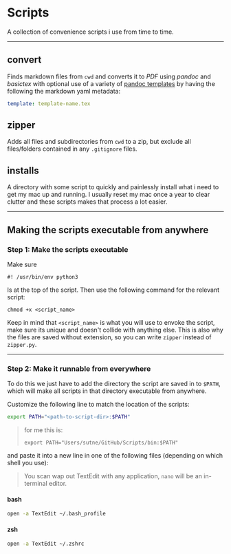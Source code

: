 # Scripts
A collection of convenience scripts i use from time to time.

---

## convert
Finds markdown files from `cwd` and converts it to *PDF* using *pandoc* and *basictex* with optional use of a variety of [pandoc templates](github.com/sutne/pandoc-templates) by having the following the markdown yaml metadata:
```yaml
template: template-name.tex
```

## zipper
Adds all files and subdirectories from `cwd` to a zip, but exclude all files/folders contained in any `.gitignore` files.

## installs
A directory with some script to quickly and painlessly install what i need to get my mac up and running. I usually reset my mac once a year to clear clutter and these scripts makes that process a lot easier.

--- 

## Making the scripts executable from anywhere


### Step 1: Make the scripts executable
Make sure 
```
#! /usr/bin/env python3
```
Is at the top of the script. Then use the following command for the relevant script:
```
chmod +x <script_name>
```
Keep in mind that `<script_name>` is what you will use to envoke the script, make sure its unique and doesn't collide with anything else. This is also why the files are saved without extension, so you can write `zipper` instead of `zipper.py`.

---

### Step 2: Make it runnable from everywhere

To do this we just have to add the directory the script are saved in to `$PATH`, which will make all scripts in that directory executable from anywhere.

Customize the following line to match the location of the scripts:

```sh
export PATH="<path-to-script-dir>:$PATH"
```

> for me this is: 
> ```
> export PATH="Users/sutne/GitHub/Scripts/bin:$PATH"
> ```

and paste it into a new line in one of the following files (depending on which shell you use):

> You scan wap out TextEdit with any application, `nano` will be an in-terminal editor.

#### bash
```sh
open -a TextEdit ~/.bash_profile
```

#### zsh
```sh
open -a TextEdit ~/.zshrc
```